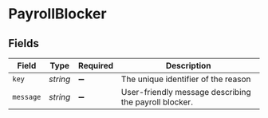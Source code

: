 # PayrollBlocker


## Fields

| Field                                                 | Type                                                  | Required                                              | Description                                           |
| ----------------------------------------------------- | ----------------------------------------------------- | ----------------------------------------------------- | ----------------------------------------------------- |
| `key`                                                 | *string*                                              | :heavy_minus_sign:                                    | The unique identifier of the reason                   |
| `message`                                             | *string*                                              | :heavy_minus_sign:                                    | User-friendly message describing the payroll blocker. |